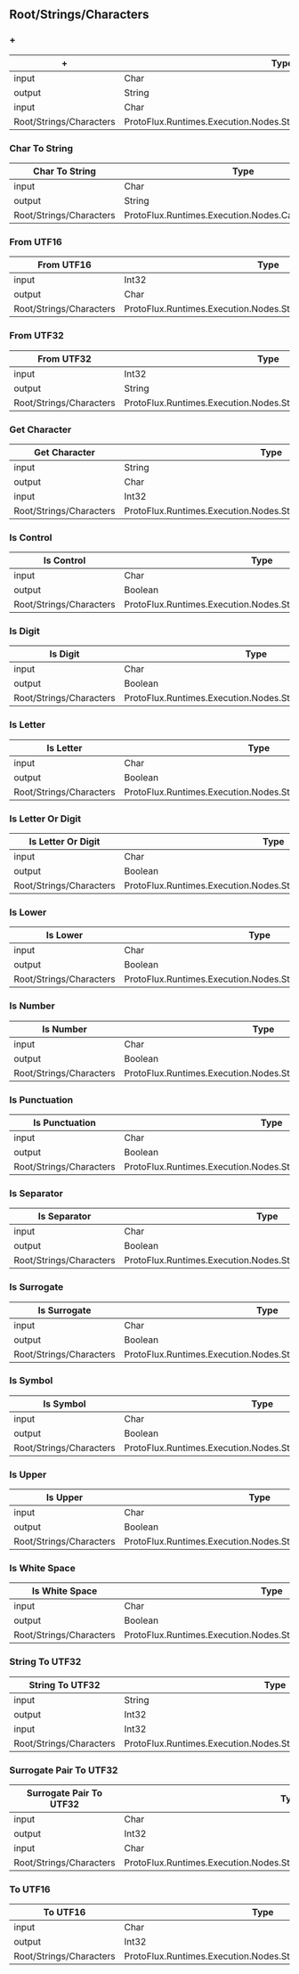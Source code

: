 <!-----------------------------------------------------------------------+
 ! This file has been generated using a script. Do not edit it manually. !
 ! Edit the individual node pages instead.                               !
 +----------------------------------------------------------------------->

## Root/Strings/Characters

### +

<!-- ProtofluxNode:start -->
| + | Type | Label |
| --- | ---- | ----- |
| input | Char | A |
| output | String | * |
| input | Char | B |
| Root/Strings/Characters | ProtoFlux.Runtimes.Execution.Nodes.Strings.Characters.ConcatenateChars |  |
<!-- ProtofluxNode:end -->


### Char To String

<!-- ProtofluxNode:start -->
| Char To String | Type | Label |
| --- | ---- | ----- |
| input | Char | Input |
| output | String | * |
| Root/Strings/Characters | ProtoFlux.Runtimes.Execution.Nodes.Casts.CharToString |  |
<!-- ProtofluxNode:end -->


### From UTF16

<!-- ProtofluxNode:start -->
| From UTF16 | Type | Label |
| --- | ---- | ----- |
| input | Int32 | UTF16 |
| output | Char | * |
| Root/Strings/Characters | ProtoFlux.Runtimes.Execution.Nodes.Strings.Characters.FromUTF16 |  |
<!-- ProtofluxNode:end -->


### From UTF32

<!-- ProtofluxNode:start -->
| From UTF32 | Type | Label |
| --- | ---- | ----- |
| input | Int32 | UTF32 |
| output | String | * |
| Root/Strings/Characters | ProtoFlux.Runtimes.Execution.Nodes.Strings.Characters.FromUTF32 |  |
<!-- ProtofluxNode:end -->


### Get Character

<!-- ProtofluxNode:start -->
| Get Character | Type | Label |
| --- | ---- | ----- |
| input | String | Str |
| output | Char | * |
| input | Int32 | Index |
| Root/Strings/Characters | ProtoFlux.Runtimes.Execution.Nodes.Strings.Characters.GetCharacter |  |
<!-- ProtofluxNode:end -->


### Is Control

<!-- ProtofluxNode:start -->
| Is Control | Type | Label |
| --- | ---- | ----- |
| input | Char | Character |
| output | Boolean | * |
| Root/Strings/Characters | ProtoFlux.Runtimes.Execution.Nodes.Strings.Characters.IsControl |  |
<!-- ProtofluxNode:end -->


### Is Digit

<!-- ProtofluxNode:start -->
| Is Digit | Type | Label |
| --- | ---- | ----- |
| input | Char | Character |
| output | Boolean | * |
| Root/Strings/Characters | ProtoFlux.Runtimes.Execution.Nodes.Strings.Characters.IsDigit |  |
<!-- ProtofluxNode:end -->


### Is Letter

<!-- ProtofluxNode:start -->
| Is Letter | Type | Label |
| --- | ---- | ----- |
| input | Char | Character |
| output | Boolean | * |
| Root/Strings/Characters | ProtoFlux.Runtimes.Execution.Nodes.Strings.Characters.IsLetter |  |
<!-- ProtofluxNode:end -->


### Is Letter Or Digit

<!-- ProtofluxNode:start -->
| Is Letter Or Digit | Type | Label |
| --- | ---- | ----- |
| input | Char | Character |
| output | Boolean | * |
| Root/Strings/Characters | ProtoFlux.Runtimes.Execution.Nodes.Strings.Characters.IsLetterOrDigit |  |
<!-- ProtofluxNode:end -->


### Is Lower

<!-- ProtofluxNode:start -->
| Is Lower | Type | Label |
| --- | ---- | ----- |
| input | Char | Character |
| output | Boolean | * |
| Root/Strings/Characters | ProtoFlux.Runtimes.Execution.Nodes.Strings.Characters.IsLower |  |
<!-- ProtofluxNode:end -->


### Is Number

<!-- ProtofluxNode:start -->
| Is Number | Type | Label |
| --- | ---- | ----- |
| input | Char | Character |
| output | Boolean | * |
| Root/Strings/Characters | ProtoFlux.Runtimes.Execution.Nodes.Strings.Characters.IsNumber |  |
<!-- ProtofluxNode:end -->


### Is Punctuation

<!-- ProtofluxNode:start -->
| Is Punctuation | Type | Label |
| --- | ---- | ----- |
| input | Char | Character |
| output | Boolean | * |
| Root/Strings/Characters | ProtoFlux.Runtimes.Execution.Nodes.Strings.Characters.IsPunctuation |  |
<!-- ProtofluxNode:end -->


### Is Separator

<!-- ProtofluxNode:start -->
| Is Separator | Type | Label |
| --- | ---- | ----- |
| input | Char | Character |
| output | Boolean | * |
| Root/Strings/Characters | ProtoFlux.Runtimes.Execution.Nodes.Strings.Characters.IsSeparator |  |
<!-- ProtofluxNode:end -->


### Is Surrogate

<!-- ProtofluxNode:start -->
| Is Surrogate | Type | Label |
| --- | ---- | ----- |
| input | Char | Character |
| output | Boolean | * |
| Root/Strings/Characters | ProtoFlux.Runtimes.Execution.Nodes.Strings.Characters.IsSurrogate |  |
<!-- ProtofluxNode:end -->


### Is Symbol

<!-- ProtofluxNode:start -->
| Is Symbol | Type | Label |
| --- | ---- | ----- |
| input | Char | Character |
| output | Boolean | * |
| Root/Strings/Characters | ProtoFlux.Runtimes.Execution.Nodes.Strings.Characters.IsSymbol |  |
<!-- ProtofluxNode:end -->


### Is Upper

<!-- ProtofluxNode:start -->
| Is Upper | Type | Label |
| --- | ---- | ----- |
| input | Char | Character |
| output | Boolean | * |
| Root/Strings/Characters | ProtoFlux.Runtimes.Execution.Nodes.Strings.Characters.IsUpper |  |
<!-- ProtofluxNode:end -->


### Is White Space

<!-- ProtofluxNode:start -->
| Is White Space | Type | Label |
| --- | ---- | ----- |
| input | Char | Character |
| output | Boolean | * |
| Root/Strings/Characters | ProtoFlux.Runtimes.Execution.Nodes.Strings.Characters.IsWhiteSpace |  |
<!-- ProtofluxNode:end -->


### String To UTF32

<!-- ProtofluxNode:start -->
| String To UTF32 | Type | Label |
| --- | ---- | ----- |
| input | String | String |
| output | Int32 | * |
| input | Int32 | Index |
| Root/Strings/Characters | ProtoFlux.Runtimes.Execution.Nodes.Strings.Characters.StringToUTF32 |  |
<!-- ProtofluxNode:end -->


### Surrogate Pair To UTF32

<!-- ProtofluxNode:start -->
| Surrogate Pair To UTF32 | Type | Label |
| --- | ---- | ----- |
| input | Char | HighSurrogate |
| output | Int32 | * |
| input | Char | LowSurrogate |
| Root/Strings/Characters | ProtoFlux.Runtimes.Execution.Nodes.Strings.Characters.SurrogatePairToUTF32 |  |
<!-- ProtofluxNode:end -->


### To UTF16

<!-- ProtofluxNode:start -->
| To UTF16 | Type | Label |
| --- | ---- | ----- |
| input | Char | Character |
| output | Int32 | * |
| Root/Strings/Characters | ProtoFlux.Runtimes.Execution.Nodes.Strings.Characters.ToUTF16 |  |
<!-- ProtofluxNode:end -->


